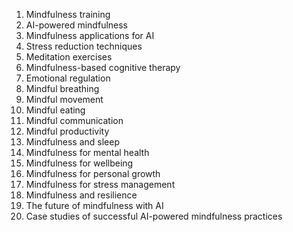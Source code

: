1. Mindfulness training
2. AI-powered mindfulness
3. Mindfulness applications for AI
4. Stress reduction techniques
5. Meditation exercises
6. Mindfulness-based cognitive therapy
7. Emotional regulation
8. Mindful breathing
9. Mindful movement
10. Mindful eating
11. Mindful communication
12. Mindful productivity
13. Mindfulness and sleep
14. Mindfulness for mental health
15. Mindfulness for wellbeing
16. Mindfulness for personal growth
17. Mindfulness for stress management
18. Mindfulness and resilience
19. The future of mindfulness with AI
20. Case studies of successful AI-powered mindfulness practices
